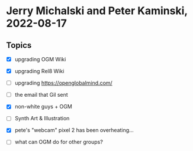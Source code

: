 # Jerry Michalski and Peter Kaminski, 2022-08-17

## Topics

- [x] upgrading OGM Wiki
- [x] upgrading Rel8 Wiki
- [ ] upgrading https://openglobalmind.com/
- [ ] the email that Gil sent
- [x] non-white guys + OGM
- [ ] Synth Art & Illustration
- [x] pete's "webcam" pixel 2 has been overheating...
- [ ] what can OGM do for other groups?



